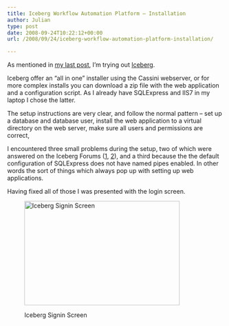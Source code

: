 ```yaml
---
title: Iceberg Workflow Automation Platform – Installation
author: Julian
type: post
date: 2008-09-24T10:22:12+00:00
url: /2008/09/24/iceberg-workflow-automation-platform-installation/

---
```

As mentioned in [my last post][1], I&#8217;m trying out [Iceberg][2].

Iceberg offer an “all in one” installer using the Cassini webserver, or for more complex installs you can download a zip file with the web application and a configuration script. As I already have SQLExpress and IIS7 in my laptop I chose the latter.

The setup instructions are very clear, and follow the normal pattern – set up a database and database user, install the web application to a virtual directory on the web server, make sure all users and permissions are correct,

I encountered three small problems during the setup, two of which were answered on the Iceberg Forums ([1][3], [2][4]), and a third because the the default configuration of SQLExpress does not have named pipes enabled. In other words the sort of things which always pop up with setting up web applications.

Having fixed all of those I was presented with the login screen.<figure id="attachment_1263" aria-describedby="caption-attachment-1263" style="width: 361px" class="wp-caption aligncenter">

[<img class="size-full wp-image-1263" title="iceberg-signin" src="https://www.synesthesia.co.uk/blog/wp-content/uploads/2008/09/iceberg-signin.png" alt="Iceberg Signin Screen" width="361" height="242" />][5]<figcaption id="caption-attachment-1263" class="wp-caption-text">Iceberg Signin Screen</figcaption></figure>

 [1]: https://www.synesthesia.co.uk/blog/archives/2008/09/24/iceberg/
 [2]: https://www.geticeberg.com/overview/
 [3]: https://www.learniceberg.com/support/comments.php?DiscussionID=18
 [4]: https://www.learniceberg.com/support/comments.php?DiscussionID=42
 [5]: https://www.synesthesia.co.uk/blog/wp-content/uploads/2008/09/iceberg-signin.png